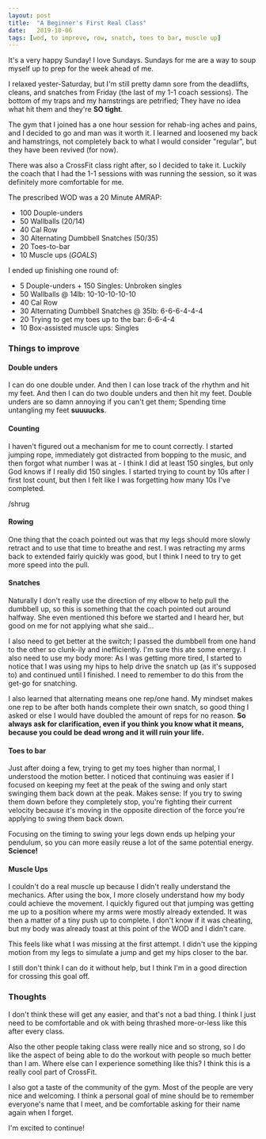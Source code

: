 ```yaml
---
layout: post
title:  "A Beginner's First Real Class"
date:   2019-10-06
tags: [wod, to improve, row, snatch, toes to bar, muscle up]
---
```


It's a very happy Sunday! I love Sundays. Sundays for me are a way to soup
myself up to prep for the week ahead of me.

I relaxed yester-Saturday, but I'm still pretty damn sore from the
deadlifts, cleans, and snatches from Friday (the last of my 1-1 coach
sessions). The bottom of my traps and my hamstrings are petrified; They have no
idea what hit them and they're **SO tight**.

The gym that I joined has a one hour session for rehab-ing aches and pains, and
I decided to go and man was it worth it. I learned and loosened my back and
hamstrings, not completely back to what I would consider "regular", but they
have been revived (for now).

There was also a CrossFit class right after, so I decided to take it. Luckily
the coach that I had the 1-1 sessions with was running the session, so it was
definitely more comfortable for me.

The prescribed WOD was a 20 Minute AMRAP:
- 100 Douple-unders
- 50 Wallballs (20/14)
- 40 Cal Row
- 30 Alternating Dumbbell Snatches (50/35)
- 20 Toes-to-bar
- 10 Muscle ups (*GOALS*)

I ended up finishing one round of:
- 5 Douple-unders + 150 Singles: Unbroken singles
- 50 Wallballs @ 14lb: 10-10-10-10-10
- 40 Cal Row
- 30 Alternating Dumbbell Snatches @ 35lb: 6-6-6-4-4-4
- 20 Trying to get my toes up to the bar: 6-6-4-4
- 10 Box-assisted muscle ups: Singles


### Things to improve

#### Double unders

I can do one double under. And then I can lose track of the rhythm and hit my
feet. And then I can do two double unders and then hit my feet. Double unders
are so damn annoying if you can't get them; Spending time untangling my feet
**suuuucks**.

#### Counting

I haven't figured out a mechanism for me to count correctly. I started jumping
rope, immediately got distracted from bopping to the music, and then forgot
what number I was at - I think I did at least 150 singles, but only God knows
if I really did 150 singles. I started trying to count by 10s after I first
lost count, but then I felt like I was forgetting how many 10s I've completed.

/shrug

#### Rowing

One thing that the coach pointed out was that my legs should more slowly
retract and to use that time to breathe and rest. I was retracting my arms back
to extended fairly quickly was good, but I think I need to try to get more
speed into the pull.

#### Snatches

Naturally I don't really use the direction of my elbow to help pull the
dumbbell up, so this is something that the coach pointed out around halfway.
She even mentioned this before we started and I heard her, but good on me for
not applying what she said...

I also need to get better at the switch; I passed the dumbbell from one hand to
the other so clunk-ily and inefficiently. I'm sure this ate some energy. I also
need to use my body more: As I was getting more tired, I started to notice that
I was using my hips to help drive the snatch up (as it's supposed to) and
continued until I finished. I need to remember to do this from the get-go for
snatching.

I also learned that alternating means one rep/one hand. My mindset makes one
rep to be after both hands complete their own snatch, so good thing I asked or
else I would have doubled the amount of reps for no reason. **So always ask for
clarification, even if you think you know what it means, because you could be
dead wrong and it will ruin your life.**

#### Toes to bar

Just after doing a few, trying to get my toes higher than normal, I understood
the motion better. I noticed that continuing was easier if I focused on keeping
my feet at the peak of the swing and only start swinging them back down at the
peak. Makes sense: If you try to swing them down before they completely stop,
you're fighting their current velocity because it's moving in the opposite
direction of the force you're applying to swing them back down.

Focusing on the timing to swing your legs down ends up helping your pendulum,
so you can more easily reuse a lot of the same potential energy. **Science!**


#### Muscle Ups

I couldn't do a real muscle up because I didn't really understand the
mechanics. After using the box, I more closely understand how my body could
achieve the movement. I quickly figured out that jumping was getting me up to a
position where my arms were mostly already extended. It was then a matter of a
tiny push up to complete. I don't know if it was cheating, but my body was
already toast at this point of the WOD and I didn't care.

This feels like what I was missing at the first attempt. I didn't use the
kipping motion from my legs to simulate a jump and get my hips closer to the
bar.

I still don't think I can do it without help, but I think I'm in a good
direction for crossing this goal off.


### Thoughts

I don't think these will get any easier, and that's not a bad thing. I think I
just need to be comfortable and ok with being thrashed more-or-less like this
after every class.

Also the other people taking class were really nice and so strong, so I do like
the aspect of being able to do the workout with people so much better than I
am. Where else can I experience something like this? I think this is a really
cool part of CrossFit.

I also got a taste of the community of the gym. Most of the people are very
nice and welcoming. I think a personal goal of mine should be to remember
everyone's name that I meet, and be comfortable asking for their name again
when I forget.

I'm excited to continue!

